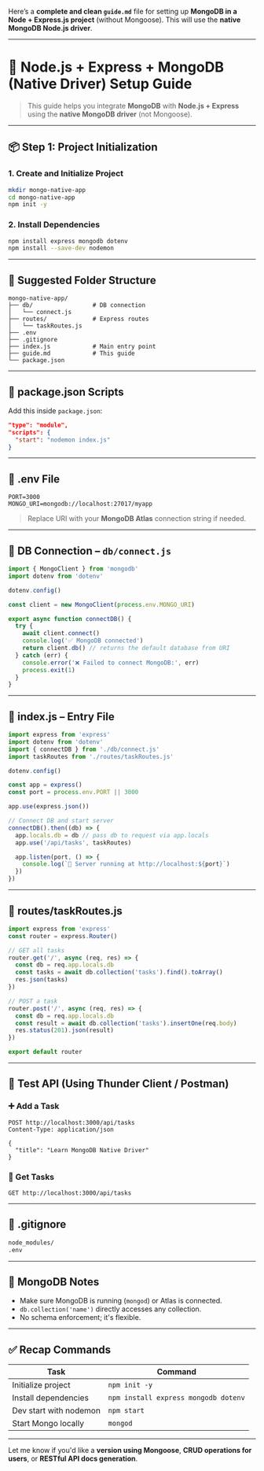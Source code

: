 Here’s a **complete and clean `guide.md`** file for setting up **MongoDB in a Node + Express.js project** (without Mongoose). This will use the **native MongoDB Node.js driver**.

---

# 📘 Node.js + Express + MongoDB (Native Driver) Setup Guide

> This guide helps you integrate **MongoDB** with **Node.js + Express** using the **native MongoDB driver** (not Mongoose).

---

## 📦 Step 1: Project Initialization

### 1. Create and Initialize Project

```bash
mkdir mongo-native-app
cd mongo-native-app
npm init -y
```

### 2. Install Dependencies

```bash
npm install express mongodb dotenv
npm install --save-dev nodemon
```

---

## 📁 Suggested Folder Structure

```
mongo-native-app/
├── db/                 # DB connection
│   └── connect.js
├── routes/             # Express routes
│   └── taskRoutes.js
├── .env
├── .gitignore
├── index.js            # Main entry point
├── guide.md            # This guide
└── package.json
```

---

## 🔧 package.json Scripts

Add this inside `package.json`:

```json
"type": "module",
"scripts": {
  "start": "nodemon index.js"
}
```

---

## 🔐 .env File

```env
PORT=3000
MONGO_URI=mongodb://localhost:27017/myapp
```

> Replace URI with your **MongoDB Atlas** connection string if needed.

---

## 🧠 DB Connection – `db/connect.js`

```js
import { MongoClient } from 'mongodb'
import dotenv from 'dotenv'

dotenv.config()

const client = new MongoClient(process.env.MONGO_URI)

export async function connectDB() {
  try {
    await client.connect()
    console.log('✅ MongoDB connected')
    return client.db() // returns the default database from URI
  } catch (err) {
    console.error('❌ Failed to connect MongoDB:', err)
    process.exit(1)
  }
}
```

---

## 🚀 index.js – Entry File

```js
import express from 'express'
import dotenv from 'dotenv'
import { connectDB } from './db/connect.js'
import taskRoutes from './routes/taskRoutes.js'

dotenv.config()

const app = express()
const port = process.env.PORT || 3000

app.use(express.json())

// Connect DB and start server
connectDB().then((db) => {
  app.locals.db = db // pass db to request via app.locals
  app.use('/api/tasks', taskRoutes)

  app.listen(port, () => {
    console.log(`🚀 Server running at http://localhost:${port}`)
  })
})
```

---

## 🔗 routes/taskRoutes.js

```js
import express from 'express'
const router = express.Router()

// GET all tasks
router.get('/', async (req, res) => {
  const db = req.app.locals.db
  const tasks = await db.collection('tasks').find().toArray()
  res.json(tasks)
})

// POST a task
router.post('/', async (req, res) => {
  const db = req.app.locals.db
  const result = await db.collection('tasks').insertOne(req.body)
  res.status(201).json(result)
})

export default router
```

---

## 🧪 Test API (Using Thunder Client / Postman)

### ➕ Add a Task

```http
POST http://localhost:3000/api/tasks
Content-Type: application/json

{
  "title": "Learn MongoDB Native Driver"
}
```

### 📃 Get Tasks

```http
GET http://localhost:3000/api/tasks
```

---

## 🧾 .gitignore

```bash
node_modules/
.env
```

---

## 📌 MongoDB Notes

* Make sure MongoDB is running (`mongod`) or Atlas is connected.
* `db.collection('name')` directly accesses any collection.
* No schema enforcement; it's flexible.

---

## ✅ Recap Commands

| Task                   | Command                              |
| ---------------------- | ------------------------------------ |
| Initialize project     | `npm init -y`                        |
| Install dependencies   | `npm install express mongodb dotenv` |
| Dev start with nodemon | `npm start`                          |
| Start Mongo locally    | `mongod`                             |

---

Let me know if you'd like a **version using Mongoose**, **CRUD operations for users**, or **RESTful API docs generation**.

